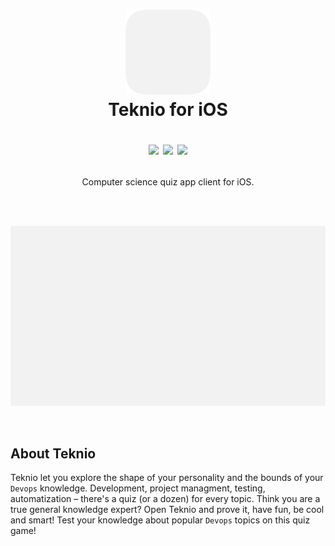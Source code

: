<h1 align="center">
  <img src="Docs/Icon.png" width="136" alt="icon">
  <br>Teknio for iOS<br>
  <p align="center">
    <img src="https://img.shields.io/badge/Language-Swift-blue.svg">
    <a href="LICENSE.md"><img src="https://img.shields.io/badge/License-MIT-brightgreen.svg"></a>
    <img src="https://img.shields.io/badge/Type-Project-orange.svg">
  </p>
</h1>
<p align="center">Сomputer science quiz app client for iOS.</p>
<br><br>
<p align="center"><img src="Docs/Mockup.png" width="700"></p>
<br>


## About Teknio

Teknio let you explore the shape of your personality and the bounds of your `Devops` knowledge. Development, project managment, testing, automatization – there's a quiz (or a dozen) for every topic. Think you are a true general knowledge expert? Open Teknio and prove it, have fun, be cool and smart! Test your knowledge about popular `Devops` topics on this quiz game!
